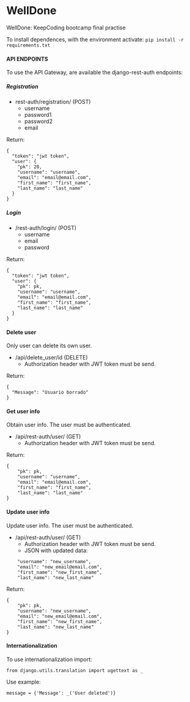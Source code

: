 # WellDone
WellDone: KeepCoding bootcamp final practise

To install dependences, with the environment activate:
```pip install -r requirements.txt```

#### API ENDPOINTS

To use the API Gateway, are available the django-rest-auth endpoints:

##### Registration
* rest-auth/registration/ (POST)
    * username
    * password1
    * password2
    * email

Return:
```
{
  "token": "jwt token",
  "user": {
    "pk": 20,
    "username": "username",
    "email": "email@email.com",
    "first_name": "first_name",
    "last_name": "last_name"
  }
}
```

##### Login
* /rest-auth/login/ (POST)
    * username
    * email
    * password

Return:
```
{
  "token": "jwt token",
  "user": {
    "pk": pk,
    "username": "username",
    "email": "email@email.com",
    "first_name": "first_name",
    "last_name": "last_name"
  }
}
```
#### Delete user
Only user can delete its own user.

* /api/delete_user/id (DELETE)
    * Authorization header with JWT token must be send.

Return:
```
{
  "Message": "Usuario borrado"
}
```

#### Get user info
Obtain user info. The user must be authenticated.

* /api/rest-auth/user/ (GET)
    * Authorization header with JWT token must be send.

Return:
```
{
    "pk": pk,
    "username": "username",
    "email": "email@email.com",
    "first_name": "first_name",
    "last_name": "last_name"
}
```

#### Update user info
Update user info. The user must be authenticated.

* /api/rest-auth/user/ (GET)
    * Authorization header with JWT token must be send.
    * JSON with updated data:
```
    "username": "new_username",
    "email": "new_email@email.com",
    "first_name": "new_first_name",
    "last_name": "new_last_name"
```

Return:
```
{
    "pk": pk,
    "username": "new_username",
    "email": "new_email@email.com",
    "first_name": "new_first_name",
    "last_name": "new_last_name"
}
```

#### Internationalization
To use internationalization import:

```
from django.utils.translation import ugettext as _
```

Use example:

```
message = {'Message': _('User deleted')}
```


<!---
##### Create user (Signup)

*POST /api/0.1/signup*

To create a new user send a POST request to /api/0.1/signup with input body: { 'username', 'first_name', 'last_name', 'email', 'password' }

Result:
```
{
  "username": "my_username",
  "first_name": "my_first_name",
  "last_name": "my_last_name",
  "email": "my_email@amez.info",
  "password": "pbkd..."
}
```
##### Delete user

*DELETE /api/0.1/delete_user/id_user*

To delete a user, send a DELETE request to /api/0.1/delete_user/id_user.

Result:
```
"User deleted"
```
--->